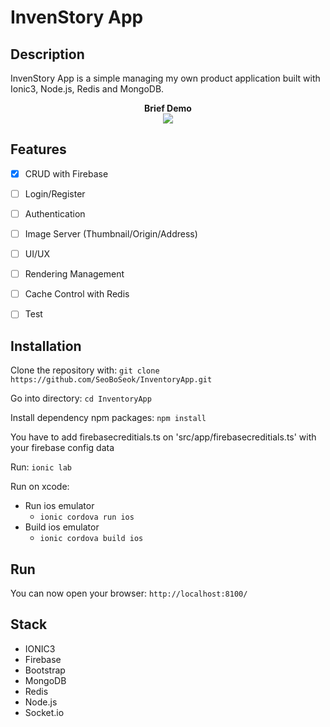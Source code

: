 # InvenStory App



## Description

InvenStory App is a simple managing my own product application built with Ionic3, Node.js, Redis and MongoDB.

<!-- ![alt text](https://seoboseok.github.io/inventoryAppMovieReSize.gif "demo") -->

<p align="center">
  <b>Brief Demo</b><br>
  <img src="https://seoboseok.github.io/inventoryAppMovieReSize.gif">
</p>



## Features

- [X] CRUD with Firebase
- [ ] Login/Register
- [ ] Authentication
- [ ] Image Server (Thumbnail/Origin/Address)
- [ ] UI/UX
- [ ] Rendering Management
- [ ] Cache Control with Redis
- [ ] Test



## Installation

Clone the repository with: `git clone https://github.com/SeoBoSeok/InventoryApp.git`

Go into directory: `cd InventoryApp`

Install dependency npm packages: `npm install`

You have to add firebasecreditials.ts on 'src/app/firebasecreditials.ts' with your firebase config data

Run: `ionic lab`

Run on xcode:

- Run ios emulator
  - `ionic cordova run ios`
- Build ios emulator
  - `ionic cordova build ios`



## Run

You can now open your browser: `http://localhost:8100/`



## Stack

* IONIC3
* Firebase
* Bootstrap
* MongoDB
* Redis
* Node.js
* Socket.io